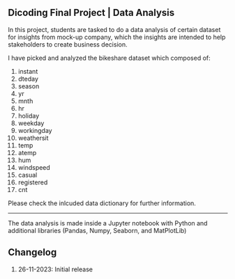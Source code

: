 Dicoding Final Project | Data Analysis
----------------------------------------------------------------------------------------------------------------------------------------

In this project, students are tasked to do a data analysis of certain dataset for insights from mock-up company, which the insights are intended to help stakeholders to create business decision.

I have picked and analyzed the bikeshare dataset which composed of:
  1. instant
  2. dteday
  3. season
  4. yr
  5. mnth
  6. hr
  7. holiday
  8. weekday
  9. workingday
  10. weathersit
  11. temp
  12. atemp
  13. hum
  14. windspeed
  15. casual
  16. registered
  17. cnt

Please check the inlcuded data dictionary for further information.

-----------------------------------------------------------------------------------------------------------------------------------------
The data analysis is made inside a Jupyter notebook with Python and additional libraries (Pandas, Numpy, Seaborn, and MatPlotLib)



## Changelog
1. 26-11-2023: Initial release

